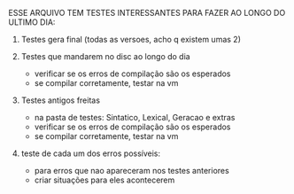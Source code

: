 ESSE ARQUIVO TEM TESTES INTERESSANTES PARA FAZER AO LONGO DO ULTIMO DIA:

1) Testes gera final (todas as versoes, acho q existem umas 2)

2) Testes que mandarem no disc ao longo do dia
    - verificar se os erros de compilação são os esperados
    - se compilar corretamente, testar na vm

3) Testes antigos freitas 
    - na pasta de testes: Sintatico, Lexical, Geracao e extras
    - verificar se os erros de compilação são os esperados
    - se compilar corretamente, testar na vm

4) teste de cada  um dos erros possíveis:
    - para erros que nao apareceram nos testes anteriores
    - criar situações para eles acontecerem

